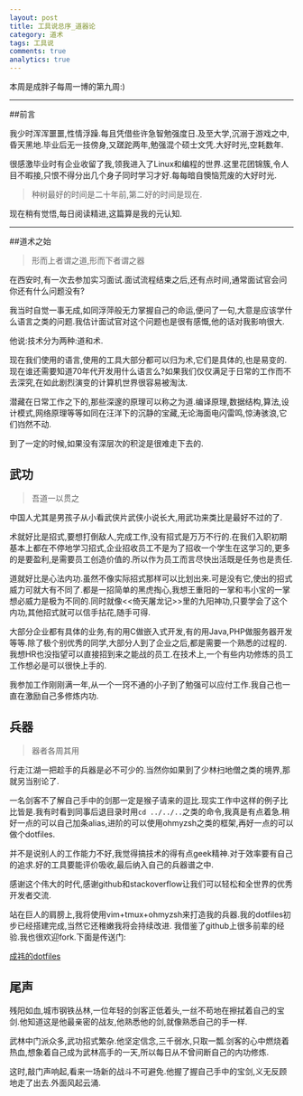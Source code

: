 ```yaml
---
layout: post
title: 工具说总序_道器论
category: 道术
tags: 工具说
comments: true
analytics: true
---
```


本周是成胖子每周一博的第九周:)

---

##前言

我少时浑浑噩噩,性情浮躁.每且凭借些许急智勉强度日.及至大学,沉溺于游戏之中,昏天黑地.毕业后无一技傍身,又蹉跎两年,勉强混个硕士文凭.大好时光,空耗数年.

很感激毕业时有企业收留了我,领我进入了Linux和编程的世界.这里花团锦簇,令人目不暇接,只恨不得分出几个身子同时学习才好.每每暗自懊恼荒废的大好时光.

> 种树最好的时间是二十年前,第二好的时间是现在.

现在稍有觉悟,每日阅读精进,这篇算是我的元认知.

---

##道术之始

> 形而上者谓之道,形而下者谓之器

在西安时,有一次去参加实习面试.面试流程结束之后,还有点时间,通常面试官会问你还有什么问题没有?

我当时自觉一事无成,如同浮萍般无力掌握自己的命运,便问了一句,大意是应该学什么语言之类的问题.我估计面试官对这个问题也是很有感慨,他的话对我影响很大.

他说:技术分为两种:道和术.

现在我们使用的语言,使用的工具大部分都可以归为术,它们是具体的,也是易变的.现在谁还需要知道70年代开发用什么语言么?如果我们仅仅满足于日常的工作而不去深究,在如此剧烈演变的计算机世界很容易被淘汰.

潜藏在日常工作之下的,那些深邃的原理可以称之为道.编译原理,数据结构,算法,设计模式,网络原理等等如同在汪洋下的沉静的宝藏,无论海面电闪雷鸣,惊涛骇浪,它们岿然不动.

到了一定的时候,如果没有深层次的积淀是很难走下去的.

## 武功

> 吾道一以贯之

中国人尤其是男孩子从小看武侠片武侠小说长大,用武功来类比是最好不过的了.

术就好比是招式,要想打倒敌人,完成工作,没有招式是万万不行的.在我们入职初期基本上都在不停地学习招式,企业招收员工不是为了招收一个学生在这学习的,更多的是要盈利,是需要员工创造价值的.所以作为员工而言尽快出活既是任务也是责任.

道就好比是心法内功.虽然不像实际招式那样可以比划出来.可是没有它,使出的招式威力可就大有不同了.都是一招简单的黑虎掏心,我想王重阳的一掌和韦小宝的一掌想必威力是极为不同的.同时就像<<倚天屠龙记>>里的九阳神功,只要学会了这个内功,其他招式就可以信手拈花,随手可得.

大部分企业都有具体的业务,有的用C做嵌入式开发,有的用Java,PHP做服务器开发等等.除了极个别优秀的同学,大部分人到了企业之后,都是需要一个熟悉的过程的.我想HR也没指望可以直接招到来之能战的员工.在技术上,一个有些内功修炼的员工工作想必是可以很快上手的.

我参加工作刚刚满一年,从一个一窍不通的小子到了勉强可以应付工作.我自己也一直在激励自己多修炼内功.

## 兵器

> 器者各周其用

行走江湖一把趁手的兵器是必不可少的.当然你如果到了少林扫地僧之类的境界,那就另当别论了.

一名剑客不了解自己手中的剑那一定是猴子请来的逗比.现实工作中这样的例子比比皆是.我有时看到同事后退目录时用`cd ../../..`之类的命令,我真是有点着急.稍好一点的可以自己加条alias,进阶的可以使用ohmyzsh之类的框架,再好一点的可以做个dotfiles.

并不是说别人的工作能力不好,我觉得搞技术的得有点geek精神.对于效率要有自己的追求.好的工具要能评价吸收,最后纳入自己的兵器谱之中.

感谢这个伟大的时代,感谢github和stackoverflow让我们可以轻松和全世界的优秀开发者交流.

站在巨人的肩膀上,我将使用vim+tmux+ohmyzsh来打造我的兵器.我的dotfiles初步已经搭建完成,当然它还稚嫩我将会持续改进.
我借鉴了github上很多前辈的经验.我也很欢迎fork.下面是传送门:

[成祎的dotfiles](https://github.com/chengyi818/dotfiles)

## 尾声
残阳如血,城市钢铁丛林,一位年轻的剑客正低着头,一丝不苟地在擦拭着自己的宝剑.他知道这是他最亲密的战友,他熟悉他的剑,就像熟悉自己的手一样.

武林中门派众多,武功招式繁杂.他坚定信念,三千弱水,只取一瓢.剑客的心中燃烧着热血,想象着自己成为武林高手的一天,所以每日从不曾间断自己的内功修炼.

这时,敲门声响起,看来一场新的战斗不可避免.他握了握自己手中的宝剑,义无反顾地走了出去.外面风起云涌.
